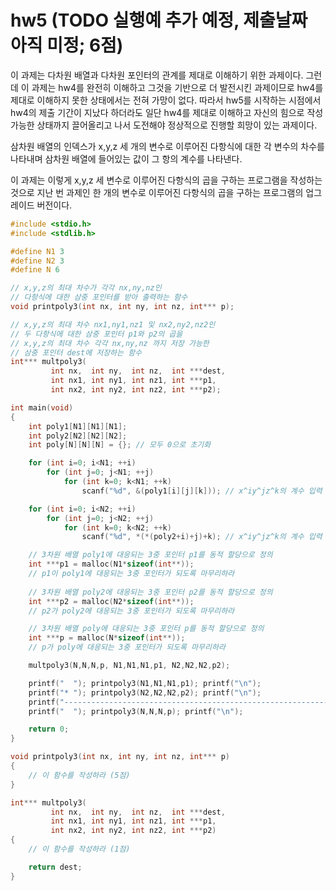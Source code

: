 # hw5 (TODO 실행예 추가 예정, 제출날짜 아직 미정; 6점)
이 과제는 다차원 배열과 다차원 포인터의 관계를 제대로 이해하기 위한 과제이다.
그런데 이 과제는 hw4를 완전히 이해하고 그것을 기반으로 더 발전시킨 과제이므로
hw4를 제대로 이해하지 못한 상태에서는 전혀 가망이 없다.
따라서 hw5를 시작하는 시점에서 hw4의 제출 기간이 지났다 하더라도
일단 hw4를 제대로 이해하고 자신의 힘으로 작성 가능한 상태까지 끌어올리고
나서 도전해야 정상적으로 진행할 희망이 있는 과제이다.

삼차원 배열의 인덱스가 x,y,z 세 개의 변수로 이루어진 다항식에
대한 각 변수의 차수를 나타내며 삼차원 배열에 들어있는 값이 그 항의 계수를 나타낸다.

이 과제는 이렇게 x,y,z 세 변수로 이루어진 다항식의 곱을 구하는 프로그램을 작성하는 것으로
지난 번 과제인 한 개의 변수로 이루어진 다항식의 곱을 구하는 프로그램의 업그레이드 버전이다.

```c
#include <stdio.h>
#include <stdlib.h>

#define N1 3
#define N2 3
#define N 6

// x,y,z의 최대 차수가 각각 nx,ny,nz인
// 다항식에 대한 삼중 포인터를 받아 출력하는 함수
void printpoly3(int nx, int ny, int nz, int*** p);

// x,y,z의 최대 차수 nx1,ny1,nz1 및 nx2,ny2,nz2인
// 두 다항식에 대한 삼중 포인터 p1와 p2의 곱을
// x,y,z의 최대 차수 각각 nx,ny,nz 까지 저장 가능한
// 삼중 포인터 dest에 저장하는 함수
int*** multpoly3(
         int nx,  int ny,  int nz,  int ***dest,
         int nx1, int ny1, int nz1, int ***p1,
         int nx2, int ny2, int nz2, int ***p2);

int main(void)
{
    int poly1[N1][N1][N1];
    int poly2[N2][N2][N2];
    int poly[N][N][N] = {}; // 모두 0으로 초기화

    for (int i=0; i<N1; ++i)
        for (int j=0; j<N1; ++j)
            for (int k=0; k<N1; ++k)
                scanf("%d", &(poly1[i][j][k])); // x^iy^jz^k의 계수 입력

    for (int i=0; i<N2; ++i)
        for (int j=0; j<N2; ++j)
            for (int k=0; k<N2; ++k)
                scanf("%d", *(*(poly2+i)+j)+k); // x^iy^jz^k의 계수 입력

    // 3차원 배열 poly1에 대응되는 3중 포인터 p1를 동적 할당으로 정의
    int ***p1 = malloc(N1*sizeof(int**));
    // p1이 poly1에 대응되는 3중 포인터가 되도록 마무리하라
    
    // 3차원 배열 poly2에 대응되는 3중 포인터 p2를 동적 할당으로 정의
    int ***p2 = malloc(N2*sizeof(int**));
    // p2가 poly2에 대응되는 3중 포인터가 되도록 마무리하라

    // 3차원 배열 poly에 대응되는 3중 포인터 p를 동적 할당으로 정의
    int ***p = malloc(N*sizeof(int**));
    // p가 poly에 대응되는 3중 포인터가 되도록 마무리하라

    multpoly3(N,N,N,p, N1,N1,N1,p1, N2,N2,N2,p2);

    printf("  "); printpoly3(N1,N1,N1,p1); printf("\n");
    printf("* "); printpoly3(N2,N2,N2,p2); printf("\n");
    printf("------------------------------------------------------------\n");
    printf("  "); printpoly3(N,N,N,p); printf("\n");

    return 0;
}

void printpoly3(int nx, int ny, int nz, int*** p)
{
    // 이 함수를 작성하라 (5점)
}

int*** multpoly3(
         int nx,  int ny,  int nz,  int ***dest,
         int nx1, int ny1, int nz1, int ***p1,
         int nx2, int ny2, int nz2, int ***p2)
{
    // 이 함수를 작성하라 (1점)

    return dest;
}

```
